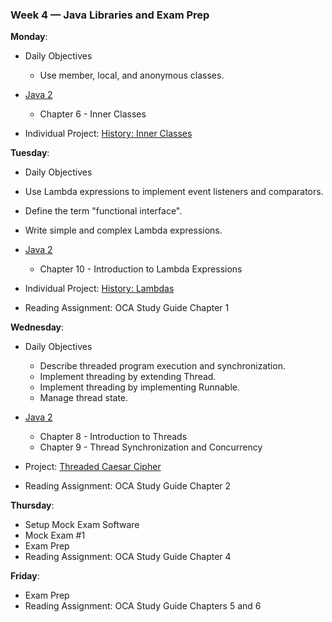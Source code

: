 ### Week 4 — Java Libraries and Exam Prep

**Monday**:
* Daily Objectives
  * Use member, local, and anonymous classes.

* [Java 2](../week3/Java2)
  * Chapter 6 - Inner Classes
* Individual Project: [History: Inner Classes](history/innerClasses.md)

**Tuesday**:
* Daily Objectives
 * Use Lambda expressions to implement event listeners and comparators.
 * Define the term "functional interface".
 * Write simple and complex Lambda expressions.
 
* [Java 2](../week3/Java2)
  * Chapter 10 - Introduction to Lambda Expressions
* Individual Project: [History: Lambdas](history/lambdas.md)

* Reading Assignment: OCA Study Guide Chapter 1 

**Wednesday**:
* Daily Objectives
  * Describe threaded program execution and synchronization.
  * Implement threading by extending Thread.
  * Implement threading by implementing Runnable.
  * Manage thread state.
  
* [Java 2](../week3/Java2)
  * Chapter 8 - Introduction to Threads 
  * Chapter 9 - Thread Synchronization and Concurrency 
* Project: [Threaded Caesar Cipher](CaesarCipherThreaded.md) 
* Reading Assignment: OCA Study Guide Chapter 2 

**Thursday**:
* Setup Mock Exam Software
* Mock Exam #1
* Exam Prep 
* Reading Assignment: OCA Study Guide Chapter 4 

**Friday**:
* Exam Prep 
* Reading Assignment: OCA Study Guide Chapters 5 and 6 
